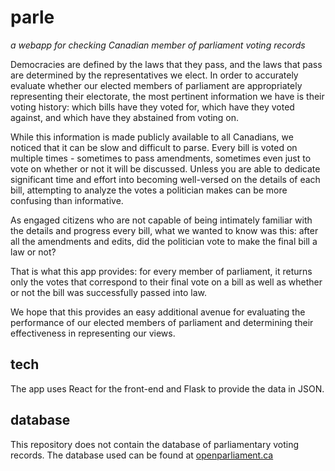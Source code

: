 # parle
*a webapp for checking Canadian member of parliament voting records*

Democracies are defined by the laws that they pass, and the laws that pass are determined by the representatives we elect. In order to accurately evaluate whether our elected members of parliament are appropriately representing their electorate, the most pertinent information we have is their voting history: which bills have they voted for, which have they voted against, and which have they abstained from voting on.

While this information is made publicly available to all Canadians, we noticed that it can be slow and difficult to parse. Every bill is voted on multiple times - sometimes to pass amendments, sometimes even just to vote on whether or not it will be discussed. Unless you are able to dedicate significant time and effort into becoming well-versed on the details of each bill, attempting to analyze the votes a politician makes can be more confusing than informative.

As engaged citizens who are not capable of being intimately familiar with the details and progress every bill, what we wanted to know was this: after all the amendments and edits, did the politician vote to make the final bill a law or not?

That is what this app provides: for every member of parliament, it returns only the votes that correspond to their final vote on a bill as well as whether or not the bill was successfully passed into law.

We hope that this provides an easy additional avenue for evaluating the performance of our elected members of parliament and determining their effectiveness in representing our views.

## tech

The app uses React for the front-end and Flask to provide the data in JSON.

## database

This repository does not contain the database of parliamentary voting records. The database used can be found at [openparliament.ca](http://openparliament.ca/data-download/)
